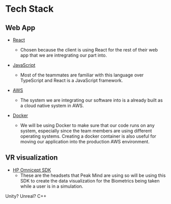 # Tech Stack

## Web App

* [React](https://reactjs.org/)
    * Chosen because the client is using React for the rest of their web app that we are intregrating our part into.

* [JavaScript](https://www.javascript.com/)
    * Most of the teammates are familiar with this language over TypeScript and React is a JavaScript framework.

* [AWS](https://aws.amazon.com/)
    * The system we are integrating our software into is a already built as a cloud native system in AWS.

* [Docker](https://www.docker.com/)
    * We will be using Docker to make sure that our code runs on any system, especially since the team members are using different operating systems. Creating a docker container is also useful for moving our application into the production AWS environment.

## VR visualization

* [HP Omnicept SDK](https://developers.hp.com/omnicept/docs)
    * These are the headsets that Peak Mind are using so will be using this SDK to create the data visualization for the Biometrics being taken while a user is in a simulation.

Unity? Unreal? C++